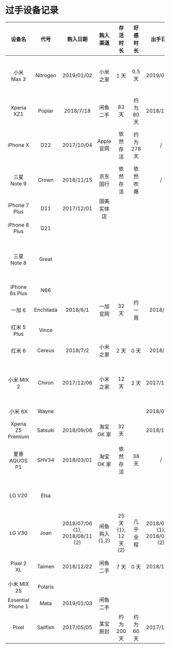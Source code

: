 # 过手设备记录

设备名 | 代号 | 购入日期 | 购入渠道 | 存活时长 | 好感时长 | 出手日期 | 出手方式 | 评价 | 数量
:----: | :----: | :----: | :----: | :----: | :----: | :----: | :----: | :----: | :----:
小米 Max 3 | Nitrogen | 2019/01/02 | 小米之家 | 1 天 | 0.5 天 | 2019/01/03 | 谎称给丈母娘买新手机 | 吹爆 | 1
Xperia XZ1 | Poplar | 2018/7/18 | 闲鱼二手 | 83 天 | 约为 80 天 | 2018/10/09 | 闲鱼自刀 | 让我无欲无求啊 | 1
iPhone X | D22 | 2017/10/04 | Apple 官网 | 依然存活 | 约为 278 天 | / | / | iPhone X 的 OLED 是最好的 | 1
三星 Note 9 | Crown | 2018/11/15 | 京东国行 | 依然存活 | 依然吹爆 | / | / | 窝 TM 吹爆 | 1
iPhone 7 Plus| D11 | 2017/12/01 | 国美实体店 | | | | |
iPhone 8 Plus| D21 | | | | | | |
三星 Note 8 | Great | | | | | | | 买买买，除了电池没啥短板的样子 | 1
iPhone 6s Plus | N66 | | | | | | |
一加 6 | Enchilada | 2018/6/1 | 一加官网 | 32 天 | 约一周 | 2018/7/3 | 闲鱼自刀 | 浓艳 | 1
红米 5 Plus | Vince | | | | | | |
红米 6 | Cereus | 2018/7/2 | 小米之家 | 2 天 | 0 天 | 2018/7/4 | 原价退货 | 耽误我一天上班时间 | 1
小米 MIX 2 | Chiron | 2017/12/06 | 小米之家 | 12 天 | 2 天 | 2017/12/18 | 闲鱼自刀 | 刷LOS后下巴屏幕居然不是圆角 | 1
小米 6X | Wayne | | | | | 2018/07/06 | 原价退货 | | 1
Xperia Z5 Premium | Satsuki | 2018/09/06 | 淘宝 OK 家 | 32 天 | | 2018/10/08 | 闲鱼自刀 |
夏普 AQUOS P1 | SHV34 | 2018/03/01 | 淘宝 OK 家 | 依然存活 | 38天 | / | / | 这120HZ屏幕的洋垃圾吹爆 | 1
LG V20 | Elsa | | | | | | 竟然用了线性马达 | 1
LG V30 | Joan | 2018/07/06 (1), 2018/08/11 (2) | 闲鱼购入(1,2) | 25 天 (1), 12 天 (2) | 几乎全程 | 2018/07/31 (1), 2018/08/23 (2) | 闲鱼自刀(1,2) | 吹爆 | 2
Pixel 2 XL | Taimen | 2018/12/22 | 闲鱼二手 | 7 天 | 0 天 | 2018/12/29 | 闲鱼自刀 | 看上去一点也不高级 | 1
小米 MIX 2S | Polaris | | | | | | |
Essential Phone 1 | Mata | 2019/01/03 | 闲鱼二手 | | | | | | 1
Pixel | Sailfish | 2017/05/05 | 某宝原封 | 约为 200天 | 约为 60 天 | 2017/11/24 | 群友消化 | Google大法好 | 1
